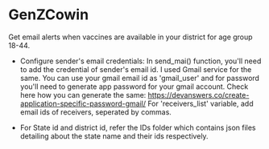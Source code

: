 # GenZCowin
Get email alerts when vaccines are available in your district for age group 18-44.

* Configure sender's email credentials:
In send_mai() function, you'll need to add the credential of sender's email id. I used Gmail service for the same. You can use your gmail email id as 'gmail_user' and for password you'll need to generate app password for your gmail account. Check here how you can generate the same: https://devanswers.co/create-application-specific-password-gmail/
For 'receivers_list' variable, add email ids of receivers, seperated by commas. 

* For State id and district id, refer the IDs folder which contains json files detailing about the state name and their ids respectively.
